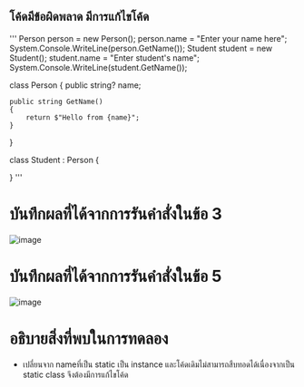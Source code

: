 ## โค้ดมีข้อผิดพลาด มีการแก้ไขโค้ด
'''
Person person = new Person();
person.name = "Enter your name here";
System.Console.WriteLine(person.GetName());
Student student = new Student();
student.name = "Enter student's name";
System.Console.WriteLine(student.GetName());

class Person
{
    public string? name;

    public string GetName()
    {
        return $"Hello from {name}";
    }
}

class Student : Person
{

}
'''
# บันทึกผลที่ได้จากการรันคำสั่งในข้อ 3
![image](https://github.com/65030121natthamon/03376836-OOP-2566-Lab-06/assets/144195611/5d0af73a-8d7e-4b0d-ac86-a0c5c3a27709)

# บันทึกผลที่ได้จากการรันคำสั่งในข้อ 5
![image](https://github.com/65030121natthamon/03376836-OOP-2566-Lab-06/assets/144195611/72cd31e4-0243-4275-ac48-e6afb1df283a)


# อธิบายสิ่งที่พบในการทดลอง
- เปลี่ยนจาก nameที่เป็น static เป็น instance และโค้ดเดิมไม่สามารถสืบทอดได้เนื่องจากเป็น static class จึงต้องมีการแก้ไขโค้ด 

